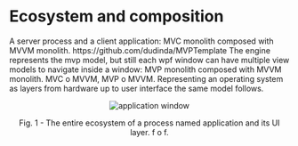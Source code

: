 # Ecosystem and composition
<p>A server process and a client application: MVC monolith composed with MVVM monolith. https://github.com/dudinda/MVPTemplate The engine represents the mvp model, but still each wpf window can have multiple view models to navigate inside a window: MVP monolith composed with MVVM monolith. MVC o MVVM, MVP o MVVM. Representing an operating system as layers from hardware up to user interface the same model follows.</p>
<p align="center">
    <img src="https://i.imgur.com/mZtAxXv.png" alt="application window">
     <p align="center">Fig. 1 - The entire ecosystem of a process named application and its UI layer. f o f.</p>
</p>
